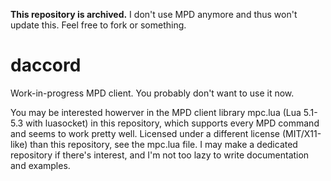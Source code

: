 **This repository is archived.** I don't use MPD anymore and thus won't update this. Feel free to fork or something.

# daccord

Work-in-progress MPD client. You probably don't want to use it now.

You may be interested howerver in the MPD client library mpc.lua (Lua 5.1-5.3 with luasocket) in this repository, which supports every MPD command and seems to work pretty well. Licensed under a different license (MIT/X11-like) than this repository, see the mpc.lua file. I may make a dedicated repository if there's interest, and I'm not too lazy to write documentation and examples.
